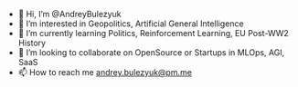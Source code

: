 - 👋 Hi, I’m @AndreyBulezyuk
- 👀 I’m interested in Geopolitics, Artificial General Intelligence
- 🌱 I’m currently learning Politics, Reinforcement Learning, EU Post-WW2 History
- 💞️ I’m looking to collaborate on OpenSource or Startups in MLOps, AGI, SaaS
- 📫 How to reach me andrey.bulezyuk@pm.me

<!---
AndreyBulezyuk/AndreyBulezyuk is a ✨ special ✨ repository because its `README.md` (this file) appears on your GitHub profile.
You can click the Preview link to take a look at your changes.
--->
